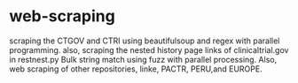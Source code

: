 # web-scraping
scraping the CTGOV and CTRI using beautifulsoup and regex with parallel programming. also, scraping the nested history page links of clinicaltrial.gov in restnest.py
Bulk string match using fuzz with parallel processing. Also, web scraping of other repositories, linke, PACTR, PERU,and EUROPE. 
